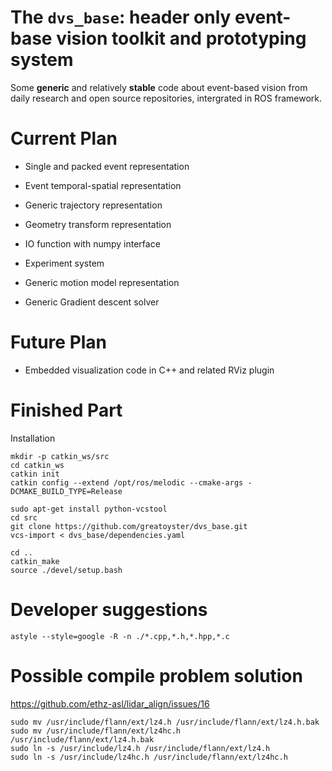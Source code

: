 # The `dvs_base`: header only event-base vision toolkit and prototyping system 

Some **generic** and relatively **stable** code about event-based vision from daily research and open source repositories, intergrated in ROS framework.

# Current Plan

- Single and packed event representation

- Event temporal-spatial representation

- Generic trajectory representation

- Geometry transform representation

- IO function with numpy interface

- Experiment system

- Generic motion model representation

- Generic Gradient descent solver

# Future Plan

- Embedded visualization code in C++ and related RViz plugin

# Finished Part

 Installation

```shell
mkdir -p catkin_ws/src
cd catkin_ws
catkin init
catkin config --extend /opt/ros/melodic --cmake-args -DCMAKE_BUILD_TYPE=Release

sudo apt-get install python-vcstool
cd src
git clone https://github.com/greatoyster/dvs_base.git
vcs-import < dvs_base/dependencies.yaml

cd ..
catkin_make
source ./devel/setup.bash
```

# Developer suggestions

```shell script
astyle --style=google -R -n ./*.cpp,*.h,*.hpp,*.c
```

# Possible compile problem solution

https://github.com/ethz-asl/lidar_align/issues/16

```shell script
sudo mv /usr/include/flann/ext/lz4.h /usr/include/flann/ext/lz4.h.bak
sudo mv /usr/include/flann/ext/lz4hc.h /usr/include/flann/ext/lz4.h.bak
sudo ln -s /usr/include/lz4.h /usr/include/flann/ext/lz4.h
sudo ln -s /usr/include/lz4hc.h /usr/include/flann/ext/lz4hc.h
```



